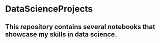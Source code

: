 # DataScienceProjects
## This repository contains several notebooks that showcase my skills in data science.
